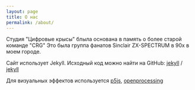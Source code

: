 ```yaml
---
layout: page
title: О нас
permalink: /about/
---
```


Студия "Цифровые крысы" блыла основана в память о более старой команде "CRG"
Это была группа фанатов Sinclair ZX-SPECTRUM в 90х в моем городе.

Сайт использует Jekyll.
Исходный код можно найти на GitHub:
[jekyll][jekyll-organization] /
[jekyll](https://github.com/jekyll/jekyll)

Для визуальных эффектов используется [p5js][p5js-organization],
[openprocessing](https://www.openprocessing.org)

[p5js-organization]: https://p5js.org
[jekyll-organization]: https://github.com/jekyll
